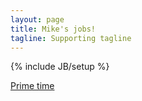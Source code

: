 ```yaml
---
layout: page
title: Mike's jobs!
tagline: Supporting tagline
---
```

{% include JB/setup %}

[Prime time](/primeTime)




